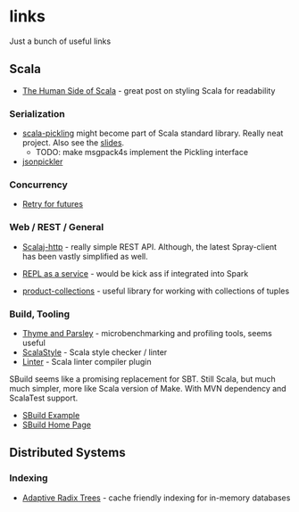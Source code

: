 links
=====

Just a bunch of useful links

## Scala

* [The Human Side of Scala](http://tech.gilt.com/post/53274999512/the-human-side-of-scala) - great post on styling Scala for readability

### Serialization

* [scala-pickling](https://github.com/scala/pickling) might become part of Scala standard library.  Really neat project.  Also see the [slides](https://speakerdeck.com/heathermiller/on-pickles-and-spores-improving-support-for-distributed-programming-in-scala).
    * TODO: make msgpack4s implement the Pickling interface
* [jsonpickler](https://github.com/teigen/jsonpicklers/blob/master/src/test/scala/calendar/CalendarList.scala)

### Concurrency

* [Retry for futures](https://github.com/softprops/retry)

### Web / REST / General

* [Scalaj-http](https://github.com/scalaj/scalaj-http) - really simple REST API.  Although, the latest Spray-client has been vastly simplified as well.

* [REPL as a service](https://github.com/mergeconflict/consolation) - would be kick ass if integrated into Spark

* [product-collections](https://github.com/marklister/product-collections) - useful library for working with collections of tuples

### Build, Tooling

* [Thyme and Parsley](https://github.com/Ichoran/thyme) - microbenchmarking and profiling tools, seems useful
* [ScalaStyle](http://www.scalastyle.org/) - Scala style checker / linter
* [Linter](https://github.com/jorgeortiz85/linter) - Scala linter compiler plugin

SBuild seems like a promising replacement for SBT.  Still Scala, but much much simpler, more like Scala version of Make.  With MVN dependency and ScalaTest support.

* [SBuild Example](https://github.com/lefou/domino/blob/master/SBuild.scala)
* [SBuild Home Page](http://sbuild.tototec.de/sbuild/projects/sbuild/wiki/Wiki)


## Distributed Systems

### Indexing

* [Adaptive Radix Trees](http://www-db.in.tum.de/~leis/papers/ART.pdf) - cache friendly indexing for in-memory databases
